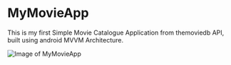 # MyMovieApp

This is my first Simple Movie Catalogue Application from themoviedb API, built using android MVVM Architecture.

![Image of MyMovieApp](https://tinaranw.github.io/uploads/themoviedbreadme.png)
